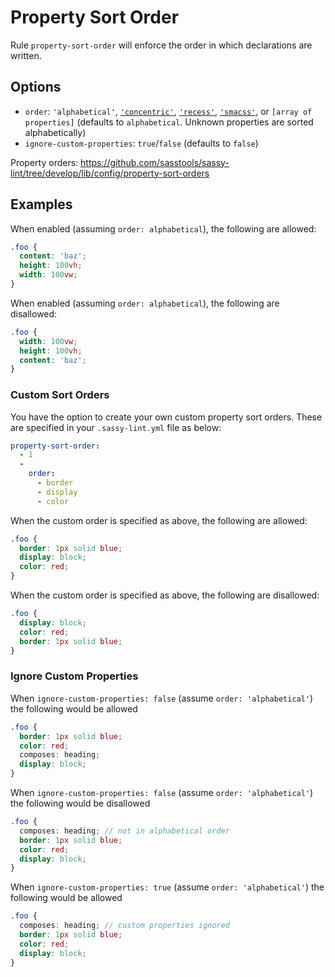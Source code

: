 # Property Sort Order

Rule `property-sort-order` will enforce the order in which declarations are written.

## Options

* `order`: `'alphabetical'`, [`'concentric'`](http://rhodesmill.org/brandon/2011/concentric-css/), [`'recess'`](http://twitter.github.io/recess/), [`'smacss'`](http://smacss.com/book/formatting), or `[array of properties]` (defaults to `alphabetical`. Unknown properties are sorted alphabetically)
* `ignore-custom-properties`: `true`/`false` (defaults to `false`)

Property orders: https://github.com/sasstools/sassy-lint/tree/develop/lib/config/property-sort-orders

## Examples

When enabled (assuming `order: alphabetical`), the following are allowed:

```scss
.foo {
  content: 'baz';
  height: 100vh;
  width: 100vw;
}
```

When enabled (assuming `order: alphabetical`), the following are disallowed:

```scss
.foo {
  width: 100vw;
  height: 100vh;
  content: 'baz';
}
```

### Custom Sort Orders

You have the option to create your own custom property sort orders. These are specified in your `.sassy-lint.yml` file as below:

```yaml
property-sort-order:
  - 1
  -
    order:
      - border
      - display
      - color
```

When the custom order is specified as above, the following are allowed:

```scss
.foo {
  border: 1px solid blue;
  display: block;
  color: red;
}
```

When the custom order is specified as above, the following are disallowed:

```scss
.foo {
  display: block;
  color: red;
  border: 1px solid blue;
}
```

### Ignore Custom Properties

When `ignore-custom-properties: false` (assume `order: 'alphabetical'`) the following would be allowed

```scss
.foo {
  border: 1px solid blue;
  color: red;
  composes: heading;
  display: block;
}
```

When `ignore-custom-properties: false` (assume `order: 'alphabetical'`) the following would be disallowed

```scss
.foo {
  composes: heading; // not in alphabetical order
  border: 1px solid blue;
  color: red;
  display: block;
}
```

When `ignore-custom-properties: true` (assume `order: 'alphabetical'`) the following would be allowed

```scss
.foo {
  composes: heading; // custom properties ignored
  border: 1px solid blue;
  color: red;
  display: block;
}
```
